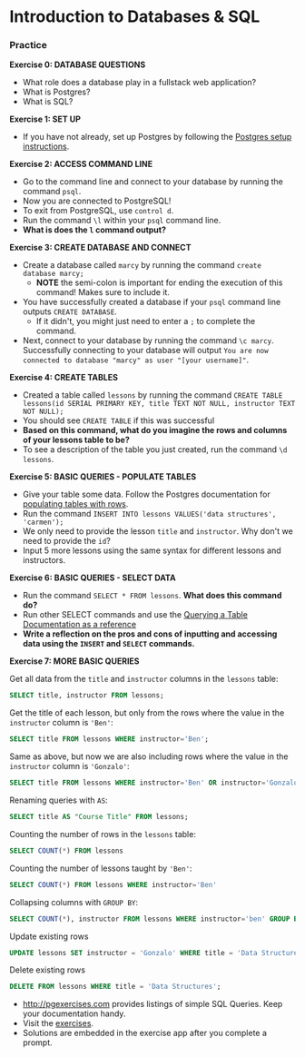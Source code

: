 # Introduction to Databases & SQL

### Practice

**Exercise 0: DATABASE QUESTIONS**
  
- What role does a database play in a fullstack web application?
- What is Postgres?
- What is SQL?
  
**Exercise 1: SET UP**
- If you have not already, set up Postgres by following the [Postgres setup instructions](https://github.com/The-Marcy-Lab-School/postgres-setup).

**Exercise 2: ACCESS COMMAND LINE**

- Go to the command line and connect to your database by running the command `psql`.
- Now you are connected to PostgreSQL!
- To exit from PostgreSQL, use `control d`.
- Run the command `\l` within your `psql` command line.
- **What is does the `l` command output?**

**Exercise 3: CREATE DATABASE AND CONNECT**
- Create a database called `marcy` by running the command `create database marcy;`
  - **NOTE** the semi-colon is important for ending the execution of this command! Makes sure to include it.
- You have successfully created a database if your `psql` command line outputs `CREATE DATABASE`.
  - If it didn't, you might just need to enter a `;` to complete the command.
- Next, connect to your database by running the command `\c marcy`. Successfully connecting to your database will output `You are now connected to database "marcy" as user "[your username]"`.

**Exercise 4: CREATE TABLES**

- Created a table called `lessons` by running the command
`CREATE TABLE lessons(id SERIAL PRIMARY KEY, title TEXT NOT NULL, instructor TEXT NOT NULL);`
- You should see `CREATE TABLE` if this was successful
- **Based on this command, what do you imagine the rows and columns of your lessons table to be?**
- To see a description of the table you just created, run the command `\d lessons`.

**Exercise 5: BASIC QUERIES - POPULATE TABLES**

- Give your table some data. Follow the Postgres documentation for [populating tables with rows](https://www.postgresql.org/docs/12/tutorial-populate.html).
- Run the command `INSERT INTO lessons VALUES('data structures', 'carmen');`
- We only need to provide the lesson `title` and `instructor`. Why don't we need to provide the `id`?
- Input 5 more lessons using the same syntax for different lessons and instructors.

**Exercise 6: BASIC QUERIES - SELECT DATA**

- Run the command `SELECT * FROM lessons`. **What does this command do?**
- Run other SELECT commands and use the [Querying a Table Documentation as a reference](https://www.postgresql.org/docs/12/tutorial-select.html)
- **Write a reflection on the pros and cons of inputting and accessing data using the `INSERT` and `SELECT` commands.**

**Exercise 7: MORE BASIC QUERIES**

Get all data from the `title` and `instructor` columns in the `lessons` table:
```sql
SELECT title, instructor FROM lessons;
```

Get the title of each lesson, but only from the rows where the value in the `instructor` column is `'Ben'`:

```sql
SELECT title FROM lessons WHERE instructor='Ben';
```

Same as above, but now we are also including rows where the value in the `instructor` column is `'Gonzalo'`:

```sql
SELECT title FROM lessons WHERE instructor='Ben' OR instructor='Gonzalo';
```

Renaming queries with `AS`:

```sql
SELECT title AS "Course Title" FROM lessons;
```

Counting the number of rows in the `lessons` table:

```sql
SELECT COUNT(*) FROM lessons
```

Counting the number of lessons taught by `'Ben'`:

```sql
SELECT COUNT(*) FROM lessons WHERE instructor='Ben'
```

Collapsing columns with `GROUP BY`:

```sql
SELECT COUNT(*), instructor FROM lessons WHERE instructor='ben' GROUP BY instructor;
```

Update existing rows

```sql
UPDATE lessons SET instructor = 'Gonzalo' WHERE title = 'Data Structures';
```

Delete existing rows

```sql
DELETE FROM lessons WHERE title = 'Data Structures';
```


- http://pgexercises.com provides listings of simple SQL Queries. Keep your documentation handy.
- Visit the [exercises](https://pgexercises.com/questions/basic/).
- Solutions are embedded in the exercise app after you complete a prompt.
